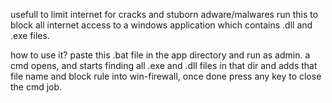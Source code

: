 usefull to limit internet for cracks and stuborn adware/malwares 
run this to block all internet access to a windows application which contains .dll and .exe files.

how to use it? paste this .bat file in the app directory and run as admin. a cmd opens, and starts finding 
all .exe and .dll files in that dir and adds that file name and block rule 
into win-firewall, once done press any key to close the cmd job.
